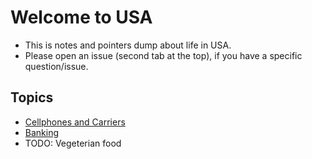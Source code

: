 # Welcome to USA
- This is notes and pointers dump about life in USA.
- Please open an issue (second tab at the top), if you have a specific question/issue.


## Topics
- [Cellphones and Carriers](Cellphon-and-carriers.md)
- [Banking](Banking.md)
- TODO: Vegeterian food

